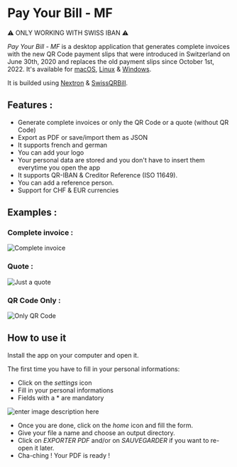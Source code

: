 # Pay Your Bill - MF

:warning: ONLY WORKING WITH SWISS IBAN :warning:

_Pay Your Bill - MF_ is a desktop application that generates complete invoices with the new QR Code payment slips that were introduced in Switzerland on June 30th, 2020 and replaces the old payment slips since October 1st, 2022.
It's available for [macOS](https://www.chadimessmer.ch/pybmf/mac_v1.1.0.zip), [Linux](https://www.chadimessmer.ch/pybmf/linux_v1.1.0.zip) & [Windows](https://www.chadimessmer.ch/pybmf/windows_v1.1.0.zip).

It is builded using [Nextron](https://github.com/saltyshiomix/nextron) & [SwissQRBill](https://github.com/schoero/SwissQRBill).

## Features :

- Generate complete invoices or only the QR Code or a quote (without QR Code)
- Export as PDF or save/import them as JSON
- It supports french and german
- You can add your logo
- Your personal data are stored and you don't have to insert them everytime you open the app
- It supports QR-IBAN & Creditor Reference (ISO 11649).
- You can add a reference person.
- Support for CHF & EUR currencies

## Examples :

### Complete invoice :

![Complete invoice](http://www.chadimessmer.ch/pybmf/facture1.png)

### Quote :

![Just a quote](http://www.chadimessmer.ch/pybmf/devis1.png)

### QR Code Only :

![Only QR Code](http://www.chadimessmer.ch/pybmf/qr.png)

## How to use it

Install the app on your computer and open it.

The first time you have to fill in your personal informations:

- Click on the _settings_ icon
- Fill in your personal informations
- Fields with a \* are mandatory

![enter image description here](http://www.chadimessmer.ch/pybmf/setup.png)

- Once you are done, click on the _home_ icon and fill the form.
- Give your file a name and choose an output directory.
- Click on _EXPORTER PDF_ and/or on _SAUVEGARDER_ if you want to re-open it later.
- Cha-ching ! Your PDF is ready !
